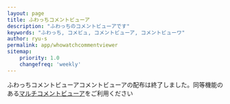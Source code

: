 ```yaml
---
layout: page
title: ふわっちコメントビューア
description: "ふわっちのコメントビューアです"
keywords: "ふわっち, コメビュ, コメントビューア, コメントビューワ"
author: ryu-s
permalink: app/whowatchcommentviewer
sitemap:
    priority: 1.0
    changefreq: 'weekly'	
---
```


ふわっちコメントビューアコメントビューアの配布は終了しました。同等機能のある[マルチコメントビューア](https://ryu-s.github.io/app/multicommentviewer)をご利用ください
